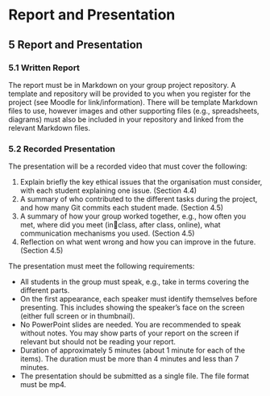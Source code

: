 
# Report and Presentation

## 5 Report and Presentation

### 5.1 Written Report
The report must be in Markdown on your group project repository. A template and repository will be 
provided to you when you register for the project (see Moodle for link/information). There will be template
Markdown files to use, however images and other supporting files (e.g., spreadsheets, diagrams) must also 
be included in your repository and linked from the relevant Markdown files.

### 5.2 Recorded Presentation
The presentation will be a recorded video that must cover the following:
1. Explain briefly the key ethical issues that the organisation must consider, with each student 
explaining one issue. (Section 4.4)
2. A summary of who contributed to the different tasks during the project, and how many Git 
commits each student made. (Section 4.5)
3. A summary of how your group worked together, e.g., how often you met, where did you meet (inclass, after class, online), what communication mechanisms you used. (Section 4.5)
4. Reflection on what went wrong and how you can improve in the future. (Section 4.5)

The presentation must meet the following requirements:
- All students in the group must speak, e.g., take in terms covering the different parts.
- On the first appearance, each speaker must identify themselves before presenting. This includes 
showing the speaker’s face on the screen (either full screen or in thumbnail).
- No PowerPoint slides are needed. You are recommended to speak without notes. You may show 
parts of your report on the screen if relevant but should not be reading your report.
- Duration of approximately 5 minutes (about 1 minute for each of the items). The duration must be 
more than 4 minutes and less than 7 minutes.
- The presentation should be submitted as a single file. The file format must be mp4.
